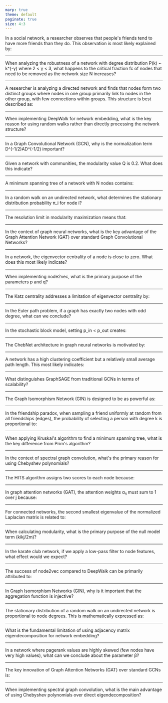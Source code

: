 ```yaml
---
marp: true
theme: default
paginate: true
size: 4:3
---
```


In a social network, a researcher observes that people's friends tend to have more friends than they do. This observation is most likely explained by:

---

When analyzing the robustness of a network with degree distribution P(k) ~ k^(-γ) where 2 < γ < 3, what happens to the critical fraction fc of nodes that need to be removed as the network size N increases?

---

A researcher is analyzing a directed network and finds that nodes form two distinct groups where nodes in one group primarily link to nodes in the other group, with few connections within groups. This structure is best described as:

---

When implementing DeepWalk for network embedding, what is the key reason for using random walks rather than directly processing the network structure?

---

In a Graph Convolutional Network (GCN), why is the normalization term D^(-1/2)AD^(-1/2) important?

---

Given a network with communities, the modularity value Q is 0.2. What does this indicate?

---

A minimum spanning tree of a network with N nodes contains:

---

In a random walk on an undirected network, what determines the stationary distribution probability π_i for node i?

---

The resolution limit in modularity maximization means that:

---

In the context of graph neural networks, what is the key advantage of the Graph Attention Network (GAT) over standard Graph Convolutional Networks?

---

In a network, the eigenvector centrality of a node is close to zero. What does this most likely indicate?

---

When implementing node2vec, what is the primary purpose of the parameters p and q?

---

The Katz centrality addresses a limitation of eigenvector centrality by:

---

In the Euler path problem, if a graph has exactly two nodes with odd degree, what can we conclude?

---

In the stochastic block model, setting p_in < p_out creates:

---

The ChebNet architecture in graph neural networks is motivated by:

---

A network has a high clustering coefficient but a relatively small average path length. This most likely indicates:

---

What distinguishes GraphSAGE from traditional GCNs in terms of scalability?

---

The Graph Isomorphism Network (GIN) is designed to be as powerful as:

---

In the friendship paradox, when sampling a friend uniformly at random from all friendships (edges), the probability of selecting a person with degree k is proportional to:

---

When applying Kruskal's algorithm to find a minimum spanning tree, what is the key difference from Prim's algorithm?

---

In the context of spectral graph convolution, what's the primary reason for using Chebyshev polynomials?

---

The HITS algorithm assigns two scores to each node because:

---

In graph attention networks (GAT), the attention weights αᵢⱼ must sum to 1 over j because:

---

For connected networks, the second smallest eigenvalue of the normalized Laplacian matrix is related to:

---

When calculating modularity, what is the primary purpose of the null model term (kikj/2m)?

---

In the karate club network, if we apply a low-pass filter to node features, what effect would we expect?

---

The success of node2vec compared to DeepWalk can be primarily attributed to:

---

In Graph Isomorphism Networks (GIN), why is it important that the aggregation function is injective?

---

The stationary distribution of a random walk on an undirected network is proportional to node degrees. This is mathematically expressed as:

---

What is the fundamental limitation of using adjacency matrix eigendecomposition for network embedding?

---

In a network where pagerank values are highly skewed (few nodes have very high values), what can we conclude about the parameter β?

---

The key innovation of Graph Attention Networks (GAT) over standard GCNs is:

---

When implementing spectral graph convolution, what is the main advantage of using Chebyshev polynomials over direct eigendecomposition?
